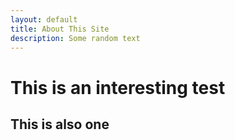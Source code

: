 ```yaml
---
layout: default
title: About This Site
description: Some random text
---
```


# This is an interesting test

## This is also one 